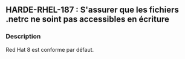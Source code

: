 ## HARDE-RHEL-187 : S'assurer que les fichiers .netrc ne soint pas accessibles en écriture

### Description

Red Hat 8 est conforme par défaut.

